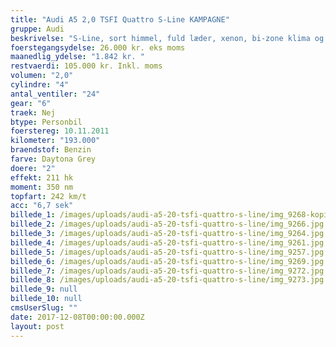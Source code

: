 ```yaml
---
title: "Audi A5 2,0 TSFI Quattro S-Line KAMPAGNE"
gruppe: Audi
beskrivelse: "S-Line, sort himmel, fuld læder, xenon, bi-zone klima og meget mere. \n\nKontakt for mere info og bestil en prøvetur. - Fri km. - Klar til levering. - Mulighed for mekaniskgaranti. ✔ Ingen km-begrænsning: Kør så meget du vil i hele perioden. ✔ Garantiforsikring tilbydes: Ingen uventede værksteds regninger. ✔ Mulighed for billig forsikring ✔ Vaskekort til Cirkel K: Vask bilen i hele landet hos Cirkel K. ✔ Skal vi hjælpe dig med at finde drømmebilen, tilbyder vi Danmarks bedste leasingpakker."
foerstegangsydelse: 26.000 kr. eks moms
maanedlig_ydelse: "1.842 kr. "
restvaerdi: 105.000 kr. Inkl. moms
volumen: "2,0"
cylindre: "4"
antal_ventiler: "24"
gear: "6"
traek: Nej
btype: Personbil
foerstereg: 10.11.2011
kilometer: "193.000"
braendstof: Benzin
farve: Daytona Grey
doere: "2"
effekt: 211 hk
moment: 350 nm
topfart: 242 km/t
acc: "6,7 sek"
billede_1: /images/uploads/audi-a5-20-tsfi-quattro-s-line/img_9268-kopi.jpg
billede_2: /images/uploads/audi-a5-20-tsfi-quattro-s-line/img_9266.jpg
billede_3: /images/uploads/audi-a5-20-tsfi-quattro-s-line/img_9264.jpg
billede_4: /images/uploads/audi-a5-20-tsfi-quattro-s-line/img_9261.jpg
billede_5: /images/uploads/audi-a5-20-tsfi-quattro-s-line/img_9257.jpg
billede_6: /images/uploads/audi-a5-20-tsfi-quattro-s-line/img_9269.jpg
billede_7: /images/uploads/audi-a5-20-tsfi-quattro-s-line/img_9272.jpg
billede_8: /images/uploads/audi-a5-20-tsfi-quattro-s-line/img_9273.jpg
billede_9: null
billede_10: null
cmsUserSlug: ""
date: 2017-12-08T00:00:00.000Z
layout: post
---
```


